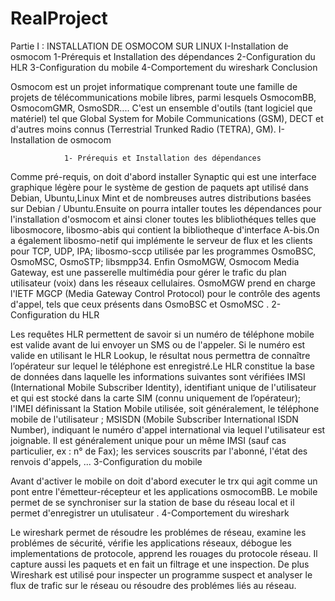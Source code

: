 # RealProject

Partie I : INSTALLATION DE OSMOCOM SUR LINUX 
I-Installation de osmocom 
1-Prérequis et Installation des dépendances
2-Configuration du HLR 
3-Configuration du mobile
4-Comportement du wireshark 
Conclusion 


Osmocom est un projet informatique comprenant toute une famille de projets de télécommunications mobile libres, parmi lesquels OsmocomBB, OsmocomGMR, OsmoSDR....
C'est un ensemble d'outils (tant logiciel que matériel) tel que Global System for Mobile Communications (GSM), DECT et d'autres moins connus (Terrestrial 
Trunked Radio (TETRA), GM).
			I-Installation de osmocom

				1- Prérequis et Installation des dépendances 
Comme pré-requis, on doit d'abord installer Synaptic qui est une interface graphique légère pour le système de gestion de paquets apt utilisé dans Debian, 
Ubuntu,Linux Mint et de nombreuses autres distributions basées sur Debian / Ubuntu.Ensuite on pourra intaller toutes les dépendances pour l'installation 
d'osmocom et ainsi cloner toutes les blibliothéques telles que libosmocore, libosmo-abis qui contient la bibliotheque d'interface A-bis.On a également 
libosmo-netif qui implémente le serveur de flux et les clients pour TCP, UDP, IPA; libosmo-sccp utilisée par les programmes OsmoBSC, OsmoMSC, OsmoSTP; 
libsmpp34. Enfin OsmoMGW, Osmocom Media Gateway, est une passerelle multimédia pour gérer le trafic du plan utilisateur (voix) dans les réseaux cellulaires. 
OsmoMGW prend en charge l'IETF MGCP (Media Gateway Control Protocol) pour le contrôle des agents d'appel, tels que ceux présents dans OsmoBSC et OsmoMSC . 
 				2-Configuration du HLR

Les requêtes HLR permettent de savoir si un numéro de téléphone mobile est valide avant de lui envoyer un SMS ou de l'appeler. Si le numéro est valide en
utilisant le HLR Lookup, le résultat nous permettra de connaître l’opérateur sur lequel le téléphone est enregistré.Le HLR constitue la base de données dans 
laquelle les informations suivantes sont vérifiées IMSI (International Mobile Subscriber Identity), identifiant unique de l'utilisateur et qui est stocké 
dans la carte SIM (connu uniquement de l’opérateur); l'IMEI définissant la Station Mobile utilisée, soit généralement, le téléphone mobile de l'utilisateur ;
MSISDN (Mobile Subscriber International ISDN Number), indiquant le numéro d'appel international via lequel l'utilisateur est joignable. Il est généralement 
unique pour un même IMSI (sauf cas particulier, ex : n° de Fax); les services souscrits par l'abonné, l'état des renvois d'appels, ...
				3-Configuration du mobile

Avant d'activer le mobile on doit d'abord executer le trx qui agit comme un pont entre l'émetteur-récepteur et les applications osmocomBB. Le mobile permet 
de se synchroniser sur la station de base du réseau local et il permet d'enregistrer un utulisateur .
				4-Comportement du wireshark

Le wireshark permet de résoudre les problémes de réseau, examine les problémes de sécurité, vérifie les applications réseaux, débogue les implementations
de protocole, apprend les rouages du protocole réseau. Il capture aussi les paquets et en fait un filtrage et une inspection. De plus Wireshark est utilisé
pour inspecter un programme suspect et analyser le flux de trafic sur le réseau ou résoudre des problémes liés au réseau.

